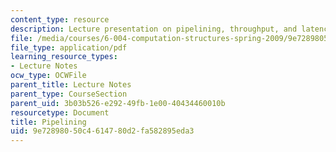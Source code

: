 ```yaml
---
content_type: resource
description: Lecture presentation on pipelining, throughput, and latency.
file: /media/courses/6-004-computation-structures-spring-2009/9e72898050c4614780d2fa582895eda3_MIT6_004s09_lec08.pdf
file_type: application/pdf
learning_resource_types:
- Lecture Notes
ocw_type: OCWFile
parent_title: Lecture Notes
parent_type: CourseSection
parent_uid: 3b03b526-e292-49fb-1e00-40434460010b
resourcetype: Document
title: Pipelining
uid: 9e728980-50c4-6147-80d2-fa582895eda3
---
```

